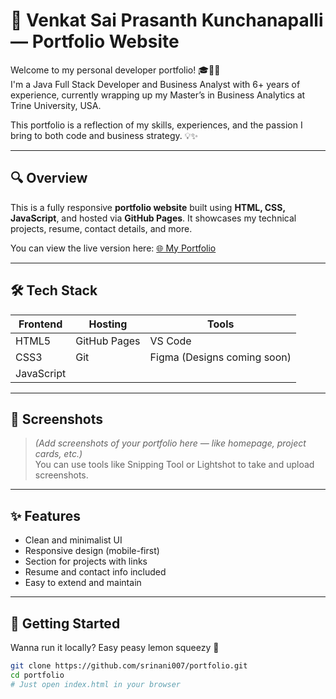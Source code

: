 # 🚀 Venkat Sai Prasanth Kunchanapalli — Portfolio Website

Welcome to my personal developer portfolio! 🎓👨‍💻  
I'm a Java Full Stack Developer and Business Analyst with 6+ years of experience, currently wrapping up my Master’s in Business Analytics at Trine University, USA.

This portfolio is a reflection of my skills, experiences, and the passion I bring to both code and business strategy. 💡✨

---

## 🔍 Overview

This is a fully responsive **portfolio website** built using **HTML, CSS, JavaScript**, and hosted via **GitHub Pages**. It showcases my technical projects, resume, contact details, and more.

You can view the live version here: [🌐 My Portfolio](https://srinani007.github.io/portfolio)

---

## 🛠️ Tech Stack

| Frontend        | Hosting         | Tools         |
|-----------------|-----------------|---------------|
| HTML5           | GitHub Pages    | VS Code       |
| CSS3            | Git              | Figma (Designs coming soon) |
| JavaScript      |                 |               |

---

## 📸 Screenshots

> _(Add screenshots of your portfolio here — like homepage, project cards, etc.)_  
> You can use tools like Snipping Tool or Lightshot to take and upload screenshots.

---

## ✨ Features

- Clean and minimalist UI
- Responsive design (mobile-first)
- Section for projects with links
- Resume and contact info included
- Easy to extend and maintain

---

## 🚀 Getting Started

Wanna run it locally? Easy peasy lemon squeezy 🍋

```bash
git clone https://github.com/srinani007/portfolio.git
cd portfolio
# Just open index.html in your browser
